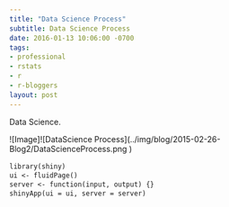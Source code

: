 ```yaml
---
title: "Data Science Process"
subtitle: Data Science Process
date: 2016-01-13 10:06:00 -0700
tags:
- professional
- rstats
- r
- r-bloggers
layout: post
---
```


Data Science.

<div style="width:400px; height=200px">
![Image]![DataScience Process](../img/blog/2015-02-26-Blog2/DataScienceProcess.png )
</div>

~~~
library(shiny)
ui <- fluidPage()
server <- function(input, output) {}
shinyApp(ui = ui, server = server)
~~~





